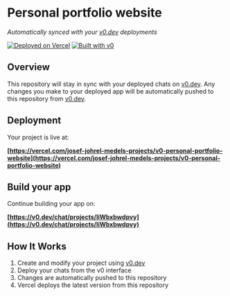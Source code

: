 # Personal portfolio website

*Automatically synced with your [v0.dev](https://v0.dev) deployments*

[![Deployed on Vercel](https://img.shields.io/badge/Deployed%20on-Vercel-black?style=for-the-badge&logo=vercel)](https://vercel.com/josef-johrel-medels-projects/v0-personal-portfolio-website)
[![Built with v0](https://img.shields.io/badge/Built%20with-v0.dev-black?style=for-the-badge)](https://v0.dev/chat/projects/liWbxbwdpvy)

## Overview

This repository will stay in sync with your deployed chats on [v0.dev](https://v0.dev).
Any changes you make to your deployed app will be automatically pushed to this repository from [v0.dev](https://v0.dev).

## Deployment

Your project is live at:

**[https://vercel.com/josef-johrel-medels-projects/v0-personal-portfolio-website](https://vercel.com/josef-johrel-medels-projects/v0-personal-portfolio-website)**

## Build your app

Continue building your app on:

**[https://v0.dev/chat/projects/liWbxbwdpvy](https://v0.dev/chat/projects/liWbxbwdpvy)**

## How It Works

1. Create and modify your project using [v0.dev](https://v0.dev)
2. Deploy your chats from the v0 interface
3. Changes are automatically pushed to this repository
4. Vercel deploys the latest version from this repository
